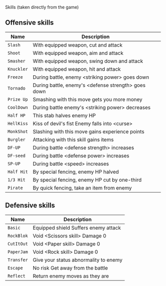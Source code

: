 Skills (taken directly from the game)

## Offensive skills
|Name      |Description |
|----------|------------|
|`Slash`   |With equipped weapon, cut and attack|
|`Shoot`   |With equipped weapon, aim and attack|
|`Smasher` |With equipped weapon, swing down and attack|
|`Knuckler`|With equipped weapon, hit and attack|
|`Freeze`  |During battle, enemy \<striking power> goes down|
|`Tornado` |During battle, enemy's \<defense strength> goes down|
|`Prize Up`|Smashing with this move gets you more money|
|`CoolDown`|During battle enemy's \<striking power> decreases|
|`Half HP` |This stab halves enemy HP|
|`HellKiss`|Kiss of devil's fist Enemy falls into \<curse>|
|`MonkShot`|Slashing with this move gains experience points|
|`Burgler` |Attacking with this skill gains items|
|`DF-UP`   |During battle \<defense strength> increases|
|`DF-seed` |During battle \<defense power> increases|
|`SP-UP`   |During battle \<speed> increases|
|`Half Hit`|By special fencing, enemy HP halved|
|`1/3 Hit` |By special fencing, enemy HP cut by one-third|
|`Pirate`  |By quick fencing, take an item from enemy|

## Defensive skills
|Name      |Description |
|----------|------------|
|`Basic`   |Equipped shield Suffers enemy attack|
|`RockBlok`|Void \<Scissors skill> Damage 0|
|`CutItOut`|Void \<Paper skill> Damage 0|
|`PaperJam`|Void \<Rock skill> Damage 0|
|`Transfer`|Give your status abnormality to enemy|
|`Escape`  |No risk Get away from the battle|
|`Reflect` |Return enemy moves as they are|
